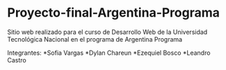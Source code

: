 # Proyecto-final-Argentina-Programa
Sitio web realizado para el curso de Desarrollo Web de la Universidad Tecnológica Nacional en el programa de Argentina Programa

Integrantes: 
*Sofia Vargas
*Dylan Chareun
*Ezequiel Bosco
*Leandro Castro